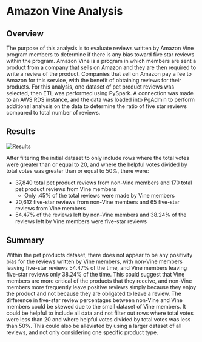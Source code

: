 # Amazon Vine Analysis

## Overview

The purpose of this analysis is to evaluate reviews written by Amazon Vine program members to determine if there is any bias toward five star reviews within the program. Amazon Vine is a program in which members are sent a product from a company that sells on Amazon and they are then required to write a review of the product. Companies that sell on Amazon pay a fee to Amazon for this service, with the benefit of obtaining reviews for their products. For this analysis, one dataset of pet product reviews was selected, then ETL was performed using PySpark. A connection was made to an AWS RDS instance, and the data was loaded into PgAdmin to perform additional analysis on the data to determine the ratio of five star reviews compared to total number of reviews.

## Results

![Results](https://user-images.githubusercontent.com/115508658/221310970-3f6c0aaa-d85a-4a9b-967b-ba66a69af93f.png)

After filtering the initial dataset to only include rows where the total votes were greater than or equal to 20, and where the helpful votes divided by total votes was greater than or equal to 50%, there were:

* 37,840 total pet product reviews from non-Vine members and 170 total pet product reviews from Vine members
  * Only .45% of the total reviews were made by Vine members
* 20,612 five-star reviews from non-Vine members and 65 five-star reviews from Vine members
* 54.47% of the reviews left by non-Vine members and 38.24% of the reviews left by Vine members were five-star reviews

## Summary

Within the pet products dataset, there does not appear to be any positivity bias for the reviews written by Vine members, with non-Vine members leaving five-star reviews 54.47% of the time, and Vine members leaving five-star reviews only 38.24% of the time. This could suggest that Vine members are more critical of the products that they receive, and non-Vine members more frequently leave positive reviews simply because they enjoy the product and not because they are obligated to leave a review. The difference in five-star review percentages between non-Vine and Vine members could be skewed due to the small dataset of Vine members. It could be helpful to include all data and not filter out rows where total votes were less than 20 and where helpful votes divided by total votes was less than 50%.  This could also be alleviated by using a larger dataset of all reviews, and not only considering one specific product type.
